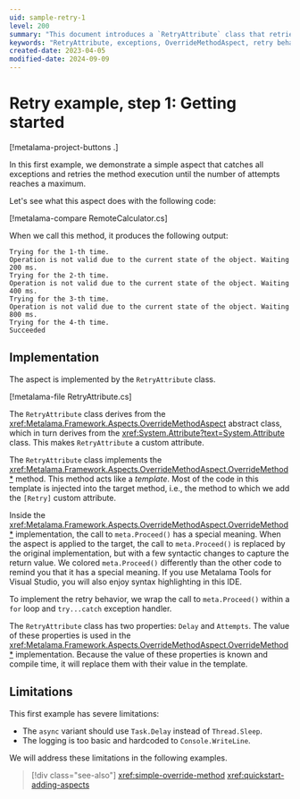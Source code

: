 ```yaml
---
uid: sample-retry-1
level: 200
summary: "This document introduces a `RetryAttribute` class that retries method execution on exceptions, demonstrating its implementation and limitations."
keywords: "RetryAttribute, exceptions, OverrideMethodAspect, retry behavior, .NET, method retries, exception handling, custom attribute"
created-date: 2023-04-05
modified-date: 2024-09-09
---
```


# Retry example, step 1: Getting started

[!metalama-project-buttons .]

In this first example, we demonstrate a simple aspect that catches all exceptions and retries the method execution until
the number of attempts reaches a maximum.

Let's see what this aspect does with the following code:

[!metalama-compare RemoteCalculator.cs]

When we call this method, it produces the following output:

```
Trying for the 1-th time.
Operation is not valid due to the current state of the object. Waiting 200 ms.
Trying for the 2-th time.
Operation is not valid due to the current state of the object. Waiting 400 ms.
Trying for the 3-th time.
Operation is not valid due to the current state of the object. Waiting 800 ms.
Trying for the 4-th time.
Succeeded
```

## Implementation

The aspect is implemented by the `RetryAttribute` class.

[!metalama-file RetryAttribute.cs]

The `RetryAttribute` class derives from the <xref:Metalama.Framework.Aspects.OverrideMethodAspect> abstract class, which
in turn derives from the <xref:System.Attribute?text=System.Attribute> class. This makes `RetryAttribute` a custom
attribute.

The `RetryAttribute` class implements the <xref:Metalama.Framework.Aspects.OverrideMethodAspect.OverrideMethod*> method.
This method acts like a _template_. Most of the code in this template is injected into the target method, i.e., the
method to which we add the `[Retry]` custom attribute.

Inside the <xref:Metalama.Framework.Aspects.OverrideMethodAspect.OverrideMethod*> implementation, the call
to `meta.Proceed()` has a special meaning. When the aspect is applied to the target, the call to `meta.Proceed()` is
replaced by the original implementation, but with a few syntactic changes to capture the return value. We
colored `meta.Proceed()` differently than the other code to remind you that it has a special meaning. If you use
Metalama Tools for Visual Studio, you will also enjoy syntax highlighting in this IDE.

To implement the retry behavior, we wrap the call to `meta.Proceed()` within a `for` loop and `try...catch` exception
handler.

The `RetryAttribute` class has two properties: `Delay` and `Attempts`. The value of these properties is used in
the <xref:Metalama.Framework.Aspects.OverrideMethodAspect.OverrideMethod*> implementation. Because the value of these
properties is known and compile time, it will replace them with their value in the template.

## Limitations

This first example has severe limitations:

* The `async` variant should use `Task.Delay` instead of `Thread.Sleep`.
* The logging is too basic and hardcoded to `Console.WriteLine`.

We will address these limitations in the following examples.

> [!div class="see-also"]
> <xref:simple-override-method>
> <xref:quickstart-adding-aspects>
  

  



